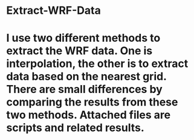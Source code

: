 # Extract-WRF-Data
# I use two different methods to extract the WRF data. One is interpolation, the other is to extract data based on the nearest grid. There are small differences by comparing the results from these two methods. Attached files are scripts and related results.
